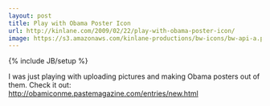 ```yaml
---
layout: post
title: Play with Obama Poster Icon
url: http://kinlane.com/2009/02/22/play-with-obama-poster-icon/
image: https://s3.amazonaws.com/kinlane-productions/bw-icons/bw-api-a.png
---
```

{% include JB/setup %}
I was just playing with uploading pictures and making Obama posters out of them.  Check it out: http://obamiconme.pastemagazine.com/entries/new.html